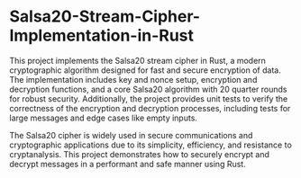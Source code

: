 # Salsa20-Stream-Cipher-Implementation-in-Rust
This project implements the Salsa20 stream cipher in Rust, a modern cryptographic algorithm designed for fast and secure encryption of data. The implementation includes key and nonce setup, encryption and decryption functions, and a core Salsa20 algorithm with 20 quarter rounds for robust security. Additionally, the project provides unit tests to verify the correctness of the encryption and decryption processes, including tests for large messages and edge cases like empty inputs.

The Salsa20 cipher is widely used in secure communications and cryptographic applications due to its simplicity, efficiency, and resistance to cryptanalysis. This project demonstrates how to securely encrypt and decrypt messages in a performant and safe manner using Rust.


